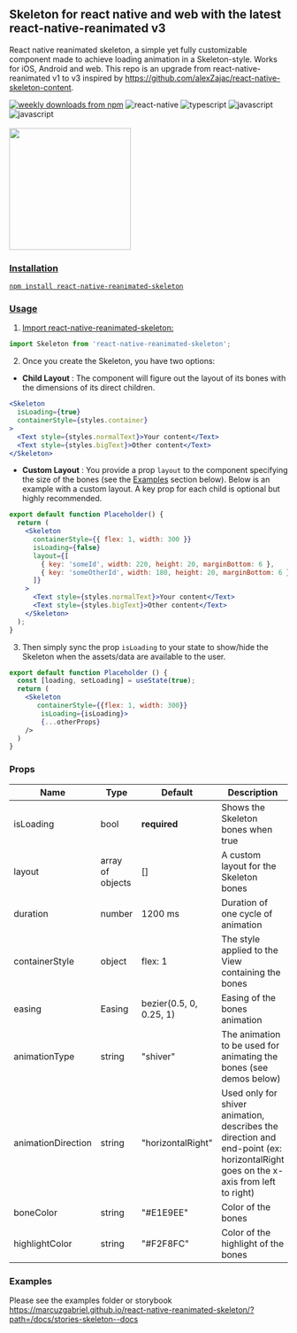 <h2 align="left">Skeleton for react native and web with the latest react-native-reanimated v3</h2>

React native reanimated skeleton, a simple yet fully customizable component made to achieve loading animation in a Skeleton-style. Works for iOS, Android and web. This repo is an upgrade from react-native-reanimated v1 to v3 inspired by https://github.com/alexZajac/react-native-skeleton-content.

<div style="flex-direction: row">
<a href="https://www.npmjs.com/package/react-native-reanimated-skeleton">
  <img alt="weekly downloads from npm" src="https://img.shields.io/npm/dw/react-native-reanimated-skeleton"></a>
  <img alt="react-native" src="https://img.shields.io/badge/React_Native-20232A?style=flat-square&logo=react&logoColor=61DAFB"></a>
  <img alt="typescript" src="https://img.shields.io/badge/TypeScript-007ACC?style=flat-square&logo=typescript&logoColor=white"></a>
  <img alt="javascript" src="https://img.shields.io/badge/JavaScript-323330?style=flat-square&logo=javascript&logoColor=F7DF1E"></a>
  <img alt="javascript" src="https://img.shields.io/badge/storybook-FF4785?style=flat-square&logo=storybook&logoColor=white"></a>
<a href="#badge">
</div>
<br>
<img width="220px" src="https://raw.githubusercontent.com/alexZajac/react-native-skeleton-content/master/demos/main.gif" />
  
### Installation  
  `npm install react-native-reanimated-skeleton`

### Usage
  1.  Import react-native-reanimated-skeleton:
  
  ```javascript
  import Skeleton from 'react-native-reanimated-skeleton';
  ```

  2.  Once you create the Skeleton, you have two options:
  
  - **Child Layout** : The component will figure out the layout of its bones with the dimensions of its direct children.
  
  ```jsx
  <Skeleton
    isLoading={true}
    containerStyle={styles.container}
  >
    <Text style={styles.normalText}>Your content</Text>
    <Text style={styles.bigText}>Other content</Text>
  </Skeleton>
  ```
  
  - **Custom Layout** : You provide a prop `layout` to the component specifying the size of the bones (see the [Examples](#examples) section below). Below is an example with a custom layout. A key prop for each child is optional but highly recommended.
  
  ```jsx
  export default function Placeholder() {
    return (
      <Skeleton
        containerStyle={{ flex: 1, width: 300 }}
        isLoading={false}
        layout={[
          { key: 'someId', width: 220, height: 20, marginBottom: 6 },
          { key: 'someOtherId', width: 180, height: 20, marginBottom: 6 }
        ]}
      >
        <Text style={styles.normalText}>Your content</Text>
        <Text style={styles.bigText}>Other content</Text>
      </Skeleton>
    );
  }
  ```
  
  3.  Then simply sync the prop `isLoading` to your state to show/hide the Skeleton when the assets/data are available to the user.
  
  ```jsx
  export default function Placeholder () {
    const [loading, setLoading] = useState(true);
    return (
      <Skeleton
         containerStyle={{flex: 1, width: 300}}
          isLoading={isLoading}>
          {...otherProps}
      />
    )
  }
  ```

### Props

| Name               | Type             | Default                 | Description                                                                                                                       |
| ------------------ | ---------------- | ----------------------- | --------------------------------------------------------------------------------------------------------------------------------- |
| isLoading          | bool             | **required**            | Shows the Skeleton bones when true                                                                                                |
| layout             | array of objects | []                      | A custom layout for the Skeleton bones                                                                                            |
| duration           | number           | 1200 ms                 | Duration of one cycle of animation                                                                                                |
| containerStyle     | object           | flex: 1                 | The style applied to the View containing the bones                                                                                |
| easing             | Easing           | bezier(0.5, 0, 0.25, 1) | Easing of the bones animation                                                                                                     |
| animationType      | string           | "shiver"                | The animation to be used for animating the bones (see demos below)                                                                |
| animationDirection | string           | "horizontalRight"       | Used only for shiver animation, describes the direction and end-point (ex: horizontalRight goes on the x-axis from left to right) |
| boneColor          | string           | "#E1E9EE"               | Color of the bones                                                                                                                |
| highlightColor     | string           | "#F2F8FC"               | Color of the highlight of the bones                                                                                               |

### Examples

Please see the examples folder or storybook https://marcuzgabriel.github.io/react-native-reanimated-skeleton/?path=/docs/stories-skeleton--docs

